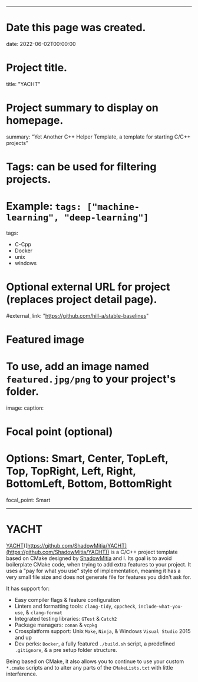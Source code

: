 
---
# Date this page was created.
date: 2022-06-02T00:00:00

# Project title.
title: "YACHT"

# Project summary to display on homepage.
summary: "Yet Another C++ Helper Template, a template for starting C/C++ projects"

# Tags: can be used for filtering projects.
# Example: `tags: ["machine-learning", "deep-learning"]`
tags:
- C-Cpp
- Docker
- unix
- windows

# Optional external URL for project (replaces project detail page).
#external_link: "https://github.com/hill-a/stable-baselines"

# Featured image
# To use, add an image named `featured.jpg/png` to your project's folder.
image:
  caption:
  # Focal point (optional)
  # Options: Smart, Center, TopLeft, Top, TopRight, Left, Right, BottomLeft, Bottom, BottomRight
  focal_point: Smart

---

# YACHT

[YACHT](https://github.com/ShadowMitia/YACHT)([https://github.com/ShadowMitia/YACHT](https://github.com/ShadowMitia/YACHT)) is a C/C++ project template based on CMake designed by [ShadowMitia](https://shadowmitia.eu/) and I. Its goal is to avoid boilerplate CMake code, when trying to add extra features to your project. It uses a "pay for what you use" style of implementation, meaning it has a very small file size and does not generate file for features you didn't ask for.

It has support for:
* Easy compiler flags & feature configuration
* Linters and formatting tools: `clang-tidy`, `cppcheck`, `include-what-you-use`, & `clang-format`
* Integrated testing libraries: `GTest` & `Catch2`
* Package managers: `conan` & `vcpkg`
* Crossplatform support: Unix `Make`, `Ninja`, & Windows `Visual Studio` 2015 and up
* Dev perks: `Docker`, a fully featured `./build.sh` script, a predefined `.gitignore`, & a pre setup folder structure.

Being based on CMake, it also allows you to continue to use your custom `*.cmake` scripts and to alter any parts of the `CMakeLists.txt` with little  interference.
